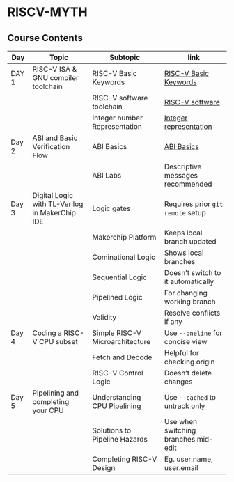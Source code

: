 # RISCV-MYTH
## Course Contents

| Day    | Topic                                    | Subtopic                                           | link                                     |
|--------|------------------------------            |----------------------------------------------------|------------------------------------------|
| DAY 1     | RISC-V ISA & GNU compiler toolchain      | RISC-V Basic Keywords                 |[RISC-V Basic Keywords](https://github.com/Ananya-KM/RISCV-MYTH/blob/main/basic_keywords.md)               |
|           |              | RISC-V software toolchain        | [RISC-V software](https://github.com/Ananya-KM/RISCV-MYTH/blob/main/riscv_software.md)         |
|       |                   |  Integer number Representation              | [Integer representation](https://github.com/Ananya-KM/RISCV-MYTH/blob/main/integer_representation.md)      |
| Day 2     |ABI and Basic Verification Flow              |        ABI Basics                  |[ABI Basics](https://github.com/Ananya-KM/RISCV-MYTH/blob/main/ABI_basics.md)         |
|      |          | ABI Labs             | Descriptive messages recommended         |
| Day 3     | Digital Logic with TL-Verilog in MakerChip IDE                   | Logic gates               | Requires prior `git remote` setup        |
|       |                | Makerchip Platform | Keeps local branch updated               |
|      |             | Cominational Logic                                 | Shows local branches                     |
|      |           | Sequential Logic                              | Doesn’t switch to it automatically       |
|      |        | Pipelined Logic                 | For changing working branch              |
|     |         |Validity       | Resolve conflicts if any                 |
| Day 4    | Coding a RISC-V CPU subset                    | Simple RISC-V Microarchitecture                              | Use `--oneline` for concise view         |
|     |                | Fetch and Decode                                  | Helpful for checking origin              |
|     |      | RISC-V Control Logic                               | Doesn’t delete changes                   |
| Day 5     | Pipelining and completing your CPU               |Understanding CPU Pipelining                 | Use `--cached` to untrack only           |
|      |                   | Solutions to Pipeline Hazards                   | Use when switching branches mid-edit     |
|      |                  | Completing RISC-V Design                         | Eg. user.name, user.email                |
